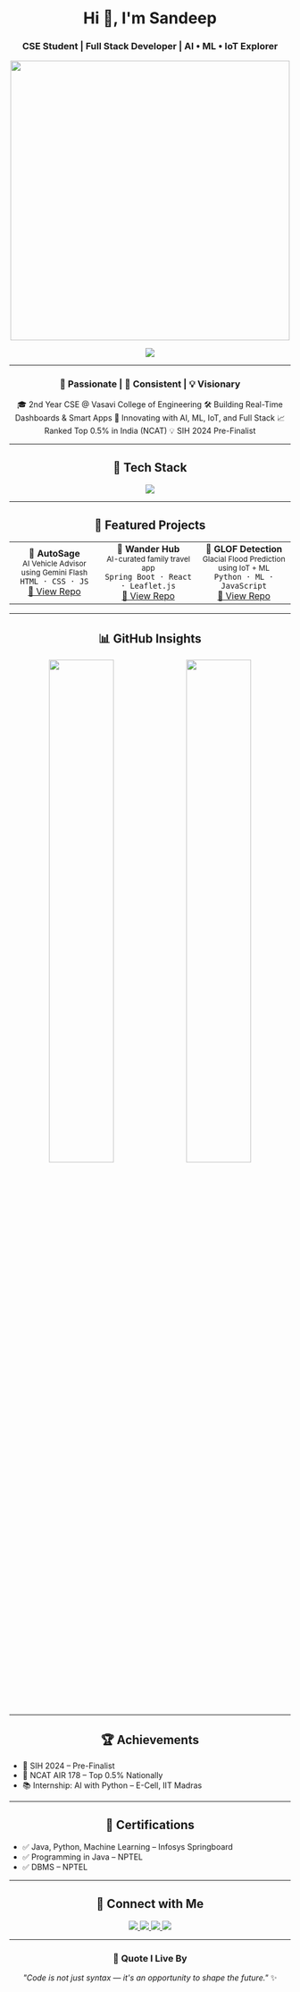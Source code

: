 <h1 align="center">Hi 👋, I'm Sandeep</h1>
<h3 align="center">CSE Student | Full Stack Developer | AI • ML • IoT Explorer</h3>

<p align="center">
  <img src="https://media.giphy.com/media/qgQUggAC3Pfv687qPC/giphy.gif" width="500" />
</p>


<p align="center">
  <img src="https://github-profile-trophy.vercel.app/?username=sandeep1707-debug&theme=dracula&margin-w=20&margin-h=20&no-frame=true" />
</p>

---

<h3 align="center">🚀 Passionate | 🎯 Consistent | 💡 Visionary</h3>

<p align="center">
🎓 2nd Year CSE @ Vasavi College of Engineering  
🛠️ Building Real-Time Dashboards & Smart Apps  
🤖 Innovating with AI, ML, IoT, and Full Stack  
📈 Ranked Top 0.5% in India (NCAT)  
💡 SIH 2024 Pre-Finalist  
</p>

---

<h2 align="center">🧠 Tech Stack</h2>
<p align="center">
  <img src="https://skillicons.dev/icons?i=c,java,python,js,html,css,react,spring,mysql,postgres,mongodb,git,docker" />
</p>

---

<h2 align="center">🚀 Featured Projects</h2>

<table align="center">
  <tr>
    <td align="center">
      <b>🔧 AutoSage</b><br/>
      <sub>AI Vehicle Advisor using Gemini Flash</sub><br/>
      <code>HTML · CSS · JS</code><br/>
      <a href="https://github.com/sandeep1707-debug/Vehicle-X">🔗 View Repo</a>
    </td>
    <td align="center">
      <b>🧭 Wander Hub</b><br/>
      <sub>AI-curated family travel app</sub><br/>
      <code>Spring Boot · React · Leaflet.js</code><br/>
      <a href="https://github.com/sandeep1707-debug/Glof">🔗 View Repo</a>
    </td>
    <td align="center">
      <b>🌊 GLOF Detection</b><br/>
      <sub>Glacial Flood Prediction using IoT + ML</sub><br/>
      <code>Python · ML · JavaScript</code><br/>
      <a href="https://github.com/sandeep1707-debug/WANDERHUB">🔗 View Repo</a>
    </td>
  </tr>
</table>

---

<h2 align="center">📊 GitHub Insights</h2>

<p align="center">
  <img src="https://github-readme-stats.vercel.app/api?username=sandeep1707-debug&show_icons=true&theme=tokyonight&border_radius=15" width="48%"/>
  <img src="https://github-readme-stats.vercel.app/api/top-langs/?username=sandeep1707-debug&layout=compact&theme=tokyonight&border_radius=15" width="48%"/>
</p>



---

<h2 align="center">🏆 Achievements</h2>

<ul>
  <li>🥈 SIH 2024 – Pre-Finalist</li>
  <li>🧠 NCAT AIR 178 – Top 0.5% Nationally</li>
  <li>📚 Internship: AI with Python – E-Cell, IIT Madras</li>
</ul>

---

<h2 align="center">📜 Certifications</h2>

<ul>
  <li>✅ Java, Python, Machine Learning – Infosys Springboard</li>
  <li>✅ Programming in Java – NPTEL</li>
  <li>✅ DBMS – NPTEL</li>
</ul>

---

<h2 align="center">🔗 Connect with Me</h2>

<p align="center">
  <a href="https://linkedin.com/in/gundu-sandeep" target="_blank">
    <img src="https://img.shields.io/badge/LinkedIn-blue?logo=linkedin&style=for-the-badge" />
  </a>
  <a href="https://leetcode.com/sandeep__1707" target="_blank">
    <img src="https://img.shields.io/badge/LeetCode-yellow?logo=leetcode&style=for-the-badge" />
  </a>
  <a href="https://www.hackerrank.com/sandeep_goud" target="_blank">
    <img src="https://img.shields.io/badge/HackerRank-brightgreen?logo=hackerrank&style=for-the-badge" />
  </a>
  <a href="mailto:gundusandeep2005@gmail.com">
    <img src="https://img.shields.io/badge/Email-red?logo=gmail&style=for-the-badge" />
  </a>
</p>

---

<h3 align="center">💬 Quote I Live By</h3>

<p align="center">
  <i>"Code is not just syntax — it's an opportunity to shape the future."</i> ✨
</p>
